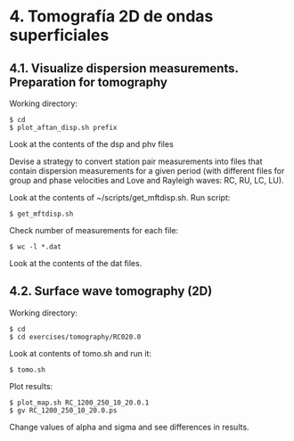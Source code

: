 # 4. Tomografía 2D de ondas superficiales

## 4.1. Visualize dispersion measurements. Preparation for tomography

Working directory:

    $ cd
    $ plot_aftan_disp.sh prefix

Look at the contents of the dsp and phv files

Devise a strategy to convert station pair measurements into files that contain dispersion measurements for a given period (with different files for group and phase velocities and Love and Rayleigh waves: RC, RU, LC, LU).

Look at the contents of ~/scripts/get_mftdisp.sh. Run script:

    $ get_mftdisp.sh

Check number of measurements for each file:

    $ wc -l *.dat

Look at the contents of the dat files.

## 4.2. Surface wave tomography (2D)

Working directory:

    $ cd
    $ cd exercises/tomography/RC020.0

Look at contents of tomo.sh and run it:

    $ tomo.sh

Plot results:

    $ plot_map.sh RC_1200_250_10_20.0.1
    $ gv RC_1200_250_10_20.0.ps

Change values of alpha and sigma and see differences in results.


